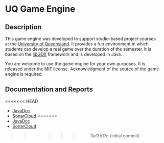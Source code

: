 # UQ Game Engine

## Description

This game engine was developed to support studio-based project courses at the [University of Queensland](https://uq.edu.au/ "UQ Home Page"). It provides a fun environment in which students can develop a real game over the duration of the semester. It is based on the [libGDX](https://libgdx.com/ "libGDX Information") framework and is developed in Java.

You are welcome to use the game engine for your own purposes. It is released under the [MIT license](https://opensource.org/licenses/MIT "MIT License Description"). Acknowledgment of the source of the game engine is required.

## Documentation and Reports

<<<<<<< HEAD
- [JavaDoc](https://uqdeco2800.github.io/game-engine/)
- [SonarCloud](https://sonarcloud.io/project/overview?id=UQdeco2800_game-engine)
=======
- [JavaDoc](https://uqcsse3200.github.io/2024-studio-2)
- [SonarCloud](https://sonarcloud.io/project/overview?id=UQcsse3200_2024-studio-2)
>>>>>>> 3af3b17e (initial commit)
